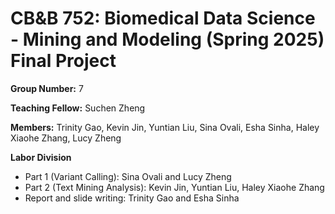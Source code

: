 # CB&B 752: Biomedical Data Science - Mining and Modeling (Spring 2025) Final Project

**Group Number:** 7

**Teaching Fellow:** Suchen Zheng

**Members:** Trinity Gao, Kevin Jin, Yuntian Liu, Sina Ovali, Esha Sinha, Haley Xiaohe Zhang, Lucy Zheng

**Labor Division**
* Part 1 (Variant Calling): Sina Ovali and Lucy Zheng
* Part 2 (Text Mining Analysis): Kevin Jin, Yuntian Liu, Haley Xiaohe Zhang
* Report and slide writing: Trinity Gao and Esha Sinha

